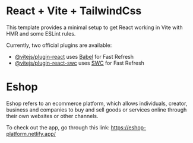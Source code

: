 # React + Vite + TailwindCss

This template provides a minimal setup to get React working in Vite with HMR and some ESLint rules.

Currently, two official plugins are available:

- [@vitejs/plugin-react](https://github.com/vitejs/vite-plugin-react/blob/main/packages/plugin-react/README.md) uses [Babel](https://babeljs.io/) for Fast Refresh
- [@vitejs/plugin-react-swc](https://github.com/vitejs/vite-plugin-react-swc) uses [SWC](https://swc.rs/) for Fast Refresh

# Eshop

Eshop refers to an ecommerce platform, which allows individuals, creator, business and companies to buy and sell goods or services online through their own websites or other channels.

To check out the app, go through this link: https://eshop-platform.netlify.app/
